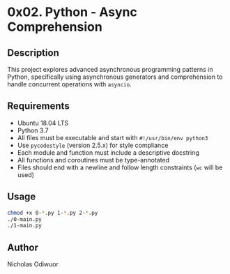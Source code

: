 # 0x02. Python - Async Comprehension

## Description
This project explores advanced asynchronous programming patterns in Python, specifically using asynchronous generators and comprehension to handle concurrent operations with `asyncio`.

## Requirements
- Ubuntu 18.04 LTS
- Python 3.7
- All files must be executable and start with `#!/usr/bin/env python3`
- Use `pycodestyle` (version 2.5.x) for style compliance
- Each module and function must include a descriptive docstring
- All functions and coroutines must be type-annotated
- Files should end with a newline and follow length constraints (`wc` will be used)
## Usage
```bash
chmod +x 0-*.py 1-*.py 2-*.py
./0-main.py
./1-main.py
```

## Author
Nicholas Odiwuor
